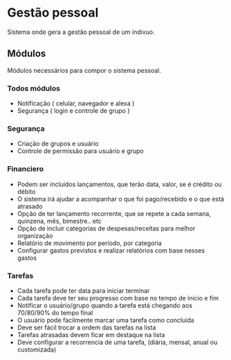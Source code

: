 # Gestão pessoal

Sistema onde gera a gestão pessoal de um indivuo.

## Módulos

Módulos necessários para compor o sistema pessoal.

### Todos módulos

- Notificação ( celular, navegador e alexa )
- Segurança ( login e controle de grupo )

### Segurança

- Criação de grupos e usuário
- Controle de permissão para usuário e grupo

### Financiero

- Podem ser incluídos lançamentos, que terão data, valor, se é crédito ou débito
- O sistema irá ajudar a acompanhar o que foi pago/recebido e o que está atrasado
- Opção de ter lançamento recorrente, que se repete a cada semana, quinzena, mês, bimestre.. etc
- Opção de incluir categorias de despesas/receitas para melhor organização
- Relatório de movimento por período, por categoria
- Configurar gastos previstos e realizar relatórios com base nesses gastos

### Tarefas

- Cada tarefa pode ter data para iniciar terminar
- Cada tarefa deve ter seu progresso com base no tempo de inicio e fim
- Notificar o usuário/grupo quando a tarefa está chegando aos 70/80/90% do tempo final
- O usuário pode facilmente marcar uma tarefa como concluída
- Deve ser fácil trocar a ordem das tarefas na lista
- Tarefas atrasadas devem ficar em destaque na lista
- Deve configurar a recorrencia de uma tarefa, (diária, mensal, anual ou customizada)